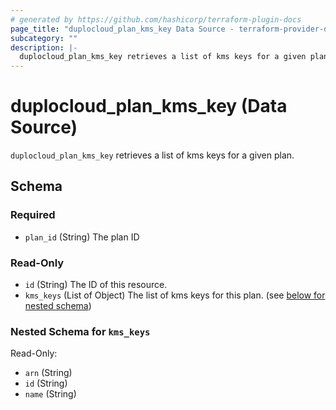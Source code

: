 ```yaml
---
# generated by https://github.com/hashicorp/terraform-plugin-docs
page_title: "duplocloud_plan_kms_key Data Source - terraform-provider-duplocloud"
subcategory: ""
description: |-
  duplocloud_plan_kms_key retrieves a list of kms keys for a given plan.
---
```


# duplocloud_plan_kms_key (Data Source)

`duplocloud_plan_kms_key` retrieves a list of kms keys for a given plan.



<!-- schema generated by tfplugindocs -->
## Schema

### Required

- `plan_id` (String) The plan ID

### Read-Only

- `id` (String) The ID of this resource.
- `kms_keys` (List of Object) The list of kms keys for this plan. (see [below for nested schema](#nestedatt--kms_keys))

<a id="nestedatt--kms_keys"></a>
### Nested Schema for `kms_keys`

Read-Only:

- `arn` (String)
- `id` (String)
- `name` (String)
